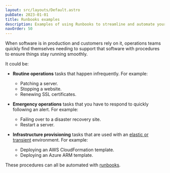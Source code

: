```yaml
---
layout: src/layouts/Default.astro
pubDate: 2023-01-01
title: Runbooks examples
description: Examples of using Runbooks to streamline and automate your routine and emergency operations tasks using Octopus Deploy.
navOrder: 50
---
```


When software is in production and customers rely on it, operations teams quickly find themselves needing to support that software with procedures to ensure things stay running smoothly.

It could be:

- **Routine operations** tasks that happen infrequently. For example:
  - Patching a server.
  - Stopping a website.
  - Renewing SSL certificates.

- **Emergency operations** tasks that you have to respond to quickly following an alert. For example:
  - Failing over to a disaster recovery site.
  - Restart a server.

- **Infrastructure provisioning** tasks that are used with an [elastic or transient](/docs/deployments/patterns/elastic-and-transient-environments/index.md) environment. For example:
  - Deploying an AWS CloudFormation template.
  - Deploying an Azure ARM template.

These procedures can all be automated with [runbooks](/docs/runbooks/index.md). 
